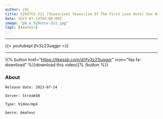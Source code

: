 ```yaml
---
author: j91
title: 529STCV-311 [Voyeurism] Voyeurism Of The First Love Hotel Sex With A Nerdy And Shy Beautiful Girl Hinako. She Is Still Unfamiliar With Sex And Is Confused, But Her Hard Work Is Somehow Lovely Raw Sex2 Launch. [Outflow Xx]
date: 2023-07-14T04:00:00Z
image: "pb_e_529stcv-311.jpg"
tags: [Amateur]
---
```

___

{{< youtubepl jfv3z23uqgpr >}}
___

{{% button href="https://likessb.com/d/jfv3z23uqgpr" icon="fas fa-download" %}}download this video{{% /button %}}
### About

`Release date: 2023-07-14`

`Server: StreamSB`

`Type: Video/mp4`

`Genre:	Amateur`
